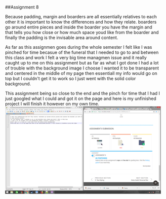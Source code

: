 ##Assignment 8

Because padding, margin and boarders are all essentially relatives to each other it is important to know the differences and how they relate. boarders go around entire pieces and inside the boarder you have the margin and that tells 
you how close or how much space youd like from the boarder and finally the padding is the invisable area around content.

As far as this assignmen goes during the whole semester I felt like I was pinched for time becasue of the funeral that I needed to go to and between this class and work I felt a very big 
time managmen issue and it really caught up to me on this assignment but as far as what I got done I had a lot of trouble with the background image I choose I wanted it to be 
transparent and centered in the middle of my page then essentiall my info would go on top but I couldn't get it to work so I just went with the solid color background.

This assignment being so close to the end and the pinch for time that I had I just googled what I could and got it on the page and here is my unfinished project I will finish it however on my own time.
<img src=".\images\screen.png"/>

